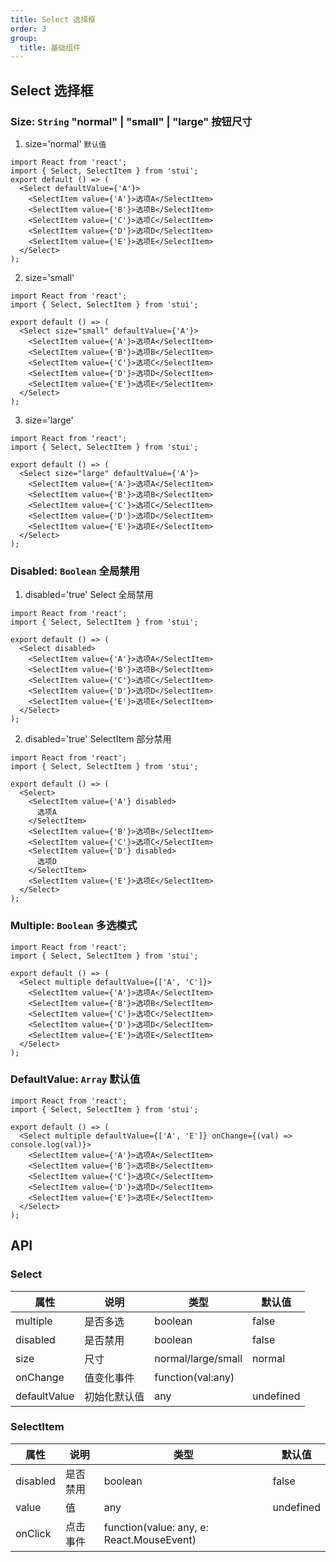 ```yaml
---
title: Select 选择框
order: 3
group:
  title: 基础组件
---
```


## Select 选择框

### Size: `String` "normal" | "small" | "large" 按钮尺寸

1. size='normal' `默认值`

```tsx
import React from 'react';
import { Select, SelectItem } from 'stui';
export default () => (
  <Select defaultValue={'A'}>
    <SelectItem value={'A'}>选项A</SelectItem>
    <SelectItem value={'B'}>选项B</SelectItem>
    <SelectItem value={'C'}>选项C</SelectItem>
    <SelectItem value={'D'}>选项D</SelectItem>
    <SelectItem value={'E'}>选项E</SelectItem>
  </Select>
);
```

2. size='small'

```tsx
import React from 'react';
import { Select, SelectItem } from 'stui';

export default () => (
  <Select size="small" defaultValue={'A'}>
    <SelectItem value={'A'}>选项A</SelectItem>
    <SelectItem value={'B'}>选项B</SelectItem>
    <SelectItem value={'C'}>选项C</SelectItem>
    <SelectItem value={'D'}>选项D</SelectItem>
    <SelectItem value={'E'}>选项E</SelectItem>
  </Select>
);
```

3. size='large'

```tsx
import React from 'react';
import { Select, SelectItem } from 'stui';

export default () => (
  <Select size="large" defaultValue={'A'}>
    <SelectItem value={'A'}>选项A</SelectItem>
    <SelectItem value={'B'}>选项B</SelectItem>
    <SelectItem value={'C'}>选项C</SelectItem>
    <SelectItem value={'D'}>选项D</SelectItem>
    <SelectItem value={'E'}>选项E</SelectItem>
  </Select>
);
```

### Disabled: `Boolean` 全局禁用

1. disabled='true' Select 全局禁用

```tsx
import React from 'react';
import { Select, SelectItem } from 'stui';

export default () => (
  <Select disabled>
    <SelectItem value={'A'}>选项A</SelectItem>
    <SelectItem value={'B'}>选项B</SelectItem>
    <SelectItem value={'C'}>选项C</SelectItem>
    <SelectItem value={'D'}>选项D</SelectItem>
    <SelectItem value={'E'}>选项E</SelectItem>
  </Select>
);
```

2. disabled='true' SelectItem 部分禁用

```tsx
import React from 'react';
import { Select, SelectItem } from 'stui';

export default () => (
  <Select>
    <SelectItem value={'A'} disabled>
      选项A
    </SelectItem>
    <SelectItem value={'B'}>选项B</SelectItem>
    <SelectItem value={'C'}>选项C</SelectItem>
    <SelectItem value={'D'} disabled>
      选项D
    </SelectItem>
    <SelectItem value={'E'}>选项E</SelectItem>
  </Select>
);
```

### Multiple: `Boolean` 多选模式

```tsx
import React from 'react';
import { Select, SelectItem } from 'stui';

export default () => (
  <Select multiple defaultValue={['A', 'C']}>
    <SelectItem value={'A'}>选项A</SelectItem>
    <SelectItem value={'B'}>选项B</SelectItem>
    <SelectItem value={'C'}>选项C</SelectItem>
    <SelectItem value={'D'}>选项D</SelectItem>
    <SelectItem value={'E'}>选项E</SelectItem>
  </Select>
);
```

### DefaultValue: `Array` 默认值

```tsx
import React from 'react';
import { Select, SelectItem } from 'stui';

export default () => (
  <Select multiple defaultValue={['A', 'E']} onChange={(val) => console.log(val)}>
    <SelectItem value={'A'}>选项A</SelectItem>
    <SelectItem value={'B'}>选项B</SelectItem>
    <SelectItem value={'C'}>选项C</SelectItem>
    <SelectItem value={'D'}>选项D</SelectItem>
    <SelectItem value={'E'}>选项E</SelectItem>
  </Select>
);
```

## API

### Select

| 属性         | 说明         | 类型               | 默认值    |
| ------------ | ------------ | ------------------ | --------- |
| multiple     | 是否多选     | boolean            | false     |
| disabled     | 是否禁用     | boolean            | false     |
| size         | 尺寸         | normal/large/small | normal    |
| onChange     | 值变化事件   | function(val:any)  |           |
| defaultValue | 初始化默认值 | any                | undefined |

### SelectItem

| 属性     | 说明     | 类型                                      | 默认值    |
| -------- | -------- | ----------------------------------------- | --------- |
| disabled | 是否禁用 | boolean                                   | false     |
| value    | 值       | any                                       | undefined |
| onClick  | 点击事件 | function(value: any, e: React.MouseEvent) |           |
